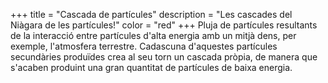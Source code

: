 +++
title = "Cascada de partícules"
description = "Les cascades del Niàgara de les partícules!"
color = "red"
+++
Pluja de partícules resultants de la interacció entre partícules d'alta energia amb un mitjà dens, per exemple, l'atmosfera terrestre. Cadascuna d'aquestes partícules secundàries produïdes crea al seu torn un cascada pròpia, de manera que s'acaben produint una gran quantitat de partícules de baixa energia.
